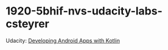 # 1920-5bhif-nvs-udacity-labs-csteyrer

Udacity:
[Developing Android Apps with Kotlin](https://classroom.udacity.com/courses/ud9012)
